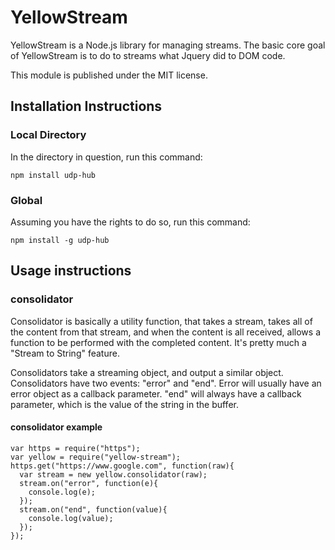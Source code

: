 # YellowStream

YellowStream is a Node.js library for managing streams. The basic core goal of YellowStream is to do to streams what Jquery did to DOM code. 

This module is published under the MIT license. 

## Installation Instructions

### Local Directory

In the directory in question, run this command:

```
npm install udp-hub
```

### Global

Assuming you have the rights to do so, run this command:

```
npm install -g udp-hub
```

## Usage instructions

### consolidator

Consolidator is basically a utility function, that takes a stream, takes all of the content from that stream, and when the content is all received, allows a function to be performed with the completed content. It's pretty much a "Stream to String" feature.

Consolidators take a streaming object, and output a similar object. Consolidators have two events: "error" and "end". Error will usually have an error object as a callback parameter. "end" will always have a callback parameter, which is the value of the string in the buffer. 

#### consolidator example
    var https = require("https");
    var yellow = require("yellow-stream");
    https.get("https://www.google.com", function(raw){
      var stream = new yellow.consolidator(raw);
      stream.on("error", function(e){
        console.log(e);
      });
      stream.on("end", function(value){
        console.log(value);
      });
    });
